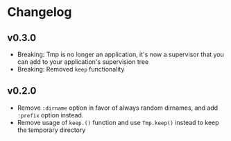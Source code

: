 # Changelog

## v0.3.0

* Breaking: Tmp is no longer an application, it's now a supervisor that you can add to your application's supervision tree
* Breaking: Removed `keep` functionality

## v0.2.0


* Remove `:dirname` option in favor of always random dirnames, and add `:prefix` option instead.
* Remove usage of `keep.()` function and use `Tmp.keep()` instead to keep the temporary directory

